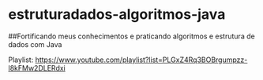 # estruturadados-algoritmos-java

##Fortificando meus conhecimentos e praticando algoritmos e estrutura de dados com Java

Playlist: https://www.youtube.com/playlist?list=PLGxZ4Rq3BOBrgumpzz-l8kFMw2DLERdxi
